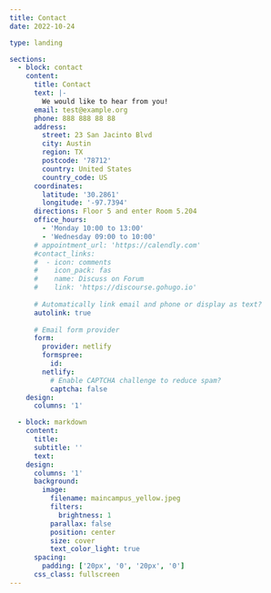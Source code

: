 ```yaml
---
title: Contact
date: 2022-10-24

type: landing

sections:
  - block: contact
    content:
      title: Contact
      text: |-
        We would like to hear from you!
      email: test@example.org
      phone: 888 888 88 88
      address:
        street: 23 San Jacinto Blvd
        city: Austin
        region: TX
        postcode: '78712'
        country: United States
        country_code: US
      coordinates:
        latitude: '30.2861'
        longitude: '-97.7394'
      directions: Floor 5 and enter Room 5.204
      office_hours:
        - 'Monday 10:00 to 13:00'
        - 'Wednesday 09:00 to 10:00'
      # appointment_url: 'https://calendly.com'
      #contact_links:
      #  - icon: comments
      #    icon_pack: fas
      #    name: Discuss on Forum
      #    link: 'https://discourse.gohugo.io'
    
      # Automatically link email and phone or display as text?
      autolink: true
    
      # Email form provider
      form:
        provider: netlify
        formspree:
          id:
        netlify:
          # Enable CAPTCHA challenge to reduce spam?
          captcha: false
    design:
      columns: '1'

  - block: markdown
    content:
      title:
      subtitle: ''
      text:
    design:
      columns: '1'
      background:
        image: 
          filename: maincampus_yellow.jpeg
          filters:
            brightness: 1
          parallax: false
          position: center
          size: cover
          text_color_light: true
      spacing:
        padding: ['20px', '0', '20px', '0']
      css_class: fullscreen
---
```

